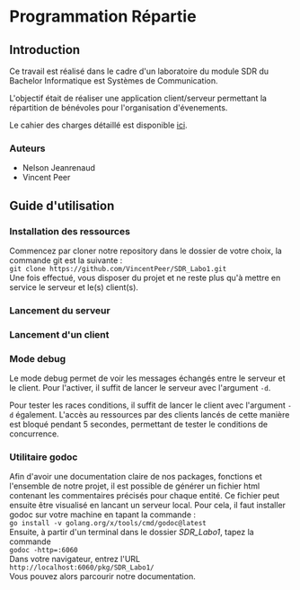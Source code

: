 # Programmation Répartie
## Introduction
Ce travail est réalisé dans le cadre d'un laboratoire du module SDR du Bachelor Informatique est Systèmes de Communication.

L'objectif était de réaliser une application client/serveur permettant la répartition de bénévoles pour l'organisation d'évenements.

Le cahier des charges détaillé est disponible [ici](Labo_1_SDR.pdf).
### Auteurs
* Nelson Jeanrenaud
* Vincent Peer
## Guide d'utilisation
### Installation des ressources
Commencez par cloner notre repository dans le dossier de votre choix, la commande
git est la suivante :  
`git clone https://github.com/VincentPeer/SDR_Labo1.git`  
Une fois effectué, vous disposer du projet et ne reste plus qu'à mettre en service 
le serveur et le(s) client(s).

### Lancement du serveur


### Lancement d'un client

### Mode debug
Le mode debug permet de voir les messages échangés entre le serveur et le client.
Pour l'activer, il suffit de lancer le serveur avec l'argument `-d`.

Pour tester les races conditions, il suffit de lancer le client avec l'argument `-d` également.
L'accès au ressources par des clients lancés de cette manière est bloqué pendant 5 secondes, permettant de tester le conditions de concurrence.

### Utilitaire godoc
Afin d'avoir une documentation claire de nos packages, fonctions et l'ensemble
de notre projet, il est possible de générer un fichier html contenant les
commentaires précisés pour chaque entité. Ce fichier peut ensuite être visualisé
en lancant un serveur local.
Pour cela, il faut installer godoc sur votre machine en tapant la commande :  
`go install -v golang.org/x/tools/cmd/godoc@latest`  
Ensuite, à partir d'un terminal dans le dossier *SDR_Labo1*, tapez la commande  
`godoc -http=:6060`  
Dans votre navigateur, entrez l'URL  
`http://localhost:6060/pkg/SDR_Labo1/`  
Vous pouvez alors parcourir notre documentation.
